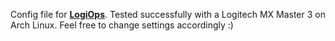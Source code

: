 Config file for **[LogiOps](https://github.com/PixlOne/logiops)**.
Tested successfully with a Logitech MX Master 3 on Arch Linux.
Feel free to change settings accordingly :)
